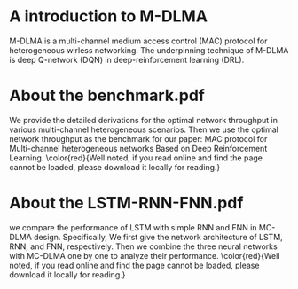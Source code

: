 # A introduction to M-DLMA
M-DLMA is a multi-channel medium access control (MAC) protocol for heterogeneous wirless networking. The underpinning technique of M-DLMA is deep Q-network (DQN) in deep-reinforcement learning (DRL). 
# About the benchmark.pdf
We provide the detailed derivations for the optimal network throughput in various multi-channel heterogeneous scenarios. Then we use the optimal network throughput as the benchmark for our paper: MAC protocol for Multi-channel heterogeneous networks Based on Deep Reinforcement Learning. \color{red}{Well noted, if you read online and find the page cannot be loaded, please download it locally for reading.}
# About the LSTM-RNN-FNN.pdf
we compare the performance of LSTM with simple RNN and FNN in MC-DLMA design. Specifically, We first give the network architecture of LSTM, RNN, and FNN, respectively. Then we combine the three neural networks with MC-DLMA one by one to analyze their performance. \color{red}{Well noted, if you read online and find the page cannot be loaded, please download it locally for reading.}
